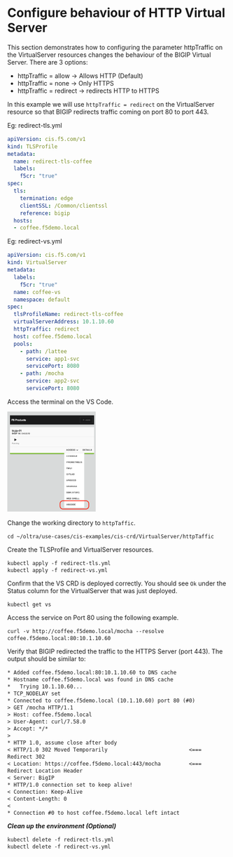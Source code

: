 # Configure behaviour of HTTP Virtual Server

This section demonstrates how to configuring the parameter httpTraffic on the VirtualServer resources changes the behaviour of the BIGIP Virtual Server.
There are 3 options:

 - httpTraffic = allow -> Allows HTTP (Default)
 - httpTraffic = none  -> Only HTTPS
 - httpTraffic = redirect -> redirects HTTP to HTTPS

In this example we will use `httpTraffic = redirect` on the VirtualServer resource so that BIGIP redirects traffic coming on port 80 to port 443.


Eg: redirect-tls.yml
```yml
apiVersion: cis.f5.com/v1
kind: TLSProfile
metadata:
  name: redirect-tls-coffee
  labels:
    f5cr: "true"
spec:
  tls:
    termination: edge
    clientSSL: /Common/clientssl
    reference: bigip
  hosts:
  - coffee.f5demo.local
```

Eg: redirect-vs.yml
```yml
apiVersion: cis.f5.com/v1
kind: VirtualServer
metadata:
  labels:
    f5cr: "true"
  name: coffee-vs
  namespace: default
spec:
  tlsProfileName: redirect-tls-coffee
  virtualServerAddress: 10.1.10.60
  httpTraffic: redirect
  host: coffee.f5demo.local
  pools:
    - path: /lattee
      service: app1-svc
      servicePort: 8080
    - path: /mocha
      service: app2-svc
      servicePort: 8080

```

Access the terminal on the VS Code.

<img src="https://raw.githubusercontent.com/F5EMEA/oltra/main/vscode.png" style="width:40%">

Change the working directory to `httpTaffic`.
```
cd ~/oltra/use-cases/cis-examples/cis-crd/VirtualServer/httpTaffic
```

Create the TLSProfile and VirtualServer resources.
```
kubectl apply -f redirect-tls.yml
kubectl apply -f redirect-vs.yml
```

Confirm that the VS CRD is deployed correctly. You should see `Ok` under the Status column for the VirtualServer that was just deployed.
```
kubectl get vs 
```

Access the service on Port 80 using the following example. 
```
curl -v http://coffee.f5demo.local/mocha --resolve coffee.f5demo.local:80:10.1.10.60
```

Verify that BIGIP redirected the traffic to the HTTPS Server (port 443). The output should be similar to:
```
* Added coffee.f5demo.local:80:10.1.10.60 to DNS cache
* Hostname coffee.f5demo.local was found in DNS cache
*   Trying 10.1.10.60...
* TCP_NODELAY set
* Connected to coffee.f5demo.local (10.1.10.60) port 80 (#0)
> GET /mocha HTTP/1.1
> Host: coffee.f5demo.local
> User-Agent: curl/7.58.0
> Accept: */*
> 
* HTTP 1.0, assume close after body
< HTTP/1.0 302 Moved Temporarily                          <=== Redirect 302
< Location: https://coffee.f5demo.local:443/mocha         <=== Redirect Location Header
< Server: BigIP
* HTTP/1.0 connection set to keep alive!
< Connection: Keep-Alive
< Content-Length: 0
< 
* Connection #0 to host coffee.f5demo.local left intact
```

***Clean up the environment (Optional)***
```
kubectl delete -f redirect-tls.yml
kubectl delete -f redirect-vs.yml
```

